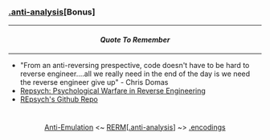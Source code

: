 ### [.anti-analysis](anti-analysis.md)[__Bonus__]

---
#### *<p align='center'> Quote To Remember </p>*
---
* "From an anti-reversing prespective, code doesn't have to be hard to reverse engineer....all we really need in the end of the day is we need the reverse engineer give up" - Chris Domas 
* [Repsych: Psychological Warfare in Reverse Engineering](https://www.youtube.com/watch?v=HlUe0TUHOIc)
* [REpsych's Github Repo](https://github.com/xoreaxeaxeax/REpsych)

#
<p align='center'><a href="Anti-Emulation.md">Anti-Emulation</a> <~ <a href="/README.md#table-of-contents">RERM</a>[<a href="anti-analysis.md">.anti-analysis</a>] ~> <a href="contents/encodings/encodings.md">.encodings</a></p>
